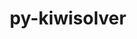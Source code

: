 ---
title: "py-kiwisolver"
layout: cache
categories: [package, v0.20.1]
meta: {"versions": ["1.3.2", "1.4.4"], "compilers": ["gcc@=11.1.0", "gcc@=11.3.0", "gcc@=7.5.0"], "oss": ["ubuntu18.04", "ubuntu20.04", "ubuntu22.04"], "platforms": ["linux"], "targets": ["ppc64le", "x86_64_v3"], "stacks": ["data-vis-sdk", "e4s", "e4s-power", "ml-linux-x86_64-cpu", "ml-linux-x86_64-cuda", "radiuss", "root"], "num_specs": 7, "num_specs_by_stack": {"root": 7, "radiuss": 1, "e4s-power": 1, "data-vis-sdk": 2, "e4s": 2, "ml-linux-x86_64-cpu": 1, "ml-linux-x86_64-cuda": 1}}
spec_details: [{"hash": "qlc4i63nu7hd6mizkghkrnlfhwdpl4kt", "compiler": "gcc@=7.5.0", "versions": ["1.4.4"], "os": "ubuntu18.04", "platform": "linux", "target": "x86_64_v3", "variants": ["build_system=python_pip"], "stacks": ["root", "radiuss"], "size": "-", "tarball": "https://binaries.spack.io/releases/v0.20.1/build_cache/linux-ubuntu18.04-x86_64_v3/gcc-7.5.0/py-kiwisolver-1.4.4/linux-ubuntu18.04-x86_64_v3-gcc-7.5.0-py-kiwisolver-1.4.4-qlc4i63nu7hd6mizkghkrnlfhwdpl4kt.spack"}, {"hash": "fr3iz53pr54duml4aglfogpahl2mmkdt", "compiler": "gcc@=11.1.0", "versions": ["1.4.4"], "os": "ubuntu20.04", "platform": "linux", "target": "ppc64le", "variants": ["build_system=python_pip"], "stacks": ["root", "e4s-power"], "size": "-", "tarball": "https://binaries.spack.io/releases/v0.20.1/build_cache/linux-ubuntu20.04-ppc64le/gcc-11.1.0/py-kiwisolver-1.4.4/linux-ubuntu20.04-ppc64le-gcc-11.1.0-py-kiwisolver-1.4.4-fr3iz53pr54duml4aglfogpahl2mmkdt.spack"}, {"hash": "ifboykmpw336ys4p7xsg4pkhqu4izble", "compiler": "gcc@=11.1.0", "versions": ["1.4.4"], "os": "ubuntu20.04", "platform": "linux", "target": "x86_64_v3", "variants": ["build_system=python_pip"], "stacks": ["data-vis-sdk", "root"], "size": "-", "tarball": "https://binaries.spack.io/releases/v0.20.1/build_cache/linux-ubuntu20.04-x86_64_v3/gcc-11.1.0/py-kiwisolver-1.4.4/linux-ubuntu20.04-x86_64_v3-gcc-11.1.0-py-kiwisolver-1.4.4-ifboykmpw336ys4p7xsg4pkhqu4izble.spack"}, {"hash": "dkax53w5f4cmjigecuubmkv7hsu6cm6g", "compiler": "gcc@=11.1.0", "versions": ["1.3.2"], "os": "ubuntu20.04", "platform": "linux", "target": "x86_64_v3", "variants": ["build_system=python_pip"], "stacks": ["e4s", "root"], "size": "-", "tarball": "https://binaries.spack.io/releases/v0.20.1/build_cache/linux-ubuntu20.04-x86_64_v3/gcc-11.1.0/py-kiwisolver-1.3.2/linux-ubuntu20.04-x86_64_v3-gcc-11.1.0-py-kiwisolver-1.3.2-dkax53w5f4cmjigecuubmkv7hsu6cm6g.spack"}, {"hash": "azao2skaqjnzkoxfx7iw4kbt57oxhqy7", "compiler": "gcc@=11.1.0", "versions": ["1.4.4"], "os": "ubuntu20.04", "platform": "linux", "target": "x86_64_v3", "variants": ["build_system=python_pip"], "stacks": ["data-vis-sdk", "root"], "size": "-", "tarball": "https://binaries.spack.io/releases/v0.20.1/build_cache/linux-ubuntu20.04-x86_64_v3/gcc-11.1.0/py-kiwisolver-1.4.4/linux-ubuntu20.04-x86_64_v3-gcc-11.1.0-py-kiwisolver-1.4.4-azao2skaqjnzkoxfx7iw4kbt57oxhqy7.spack"}, {"hash": "rogpgrxuvhbymzc4doenigvucdnvacls", "compiler": "gcc@=11.1.0", "versions": ["1.4.4"], "os": "ubuntu20.04", "platform": "linux", "target": "x86_64_v3", "variants": ["build_system=python_pip"], "stacks": ["e4s", "root"], "size": "-", "tarball": "https://binaries.spack.io/releases/v0.20.1/build_cache/linux-ubuntu20.04-x86_64_v3/gcc-11.1.0/py-kiwisolver-1.4.4/linux-ubuntu20.04-x86_64_v3-gcc-11.1.0-py-kiwisolver-1.4.4-rogpgrxuvhbymzc4doenigvucdnvacls.spack"}, {"hash": "b4drlotbfxr7ae3pwfnetcqipkit3gvj", "compiler": "gcc@=11.3.0", "versions": ["1.4.4"], "os": "ubuntu22.04", "platform": "linux", "target": "x86_64_v3", "variants": ["build_system=python_pip"], "stacks": ["ml-linux-x86_64-cpu", "ml-linux-x86_64-cuda", "root"], "size": "-", "tarball": "https://binaries.spack.io/releases/v0.20.1/build_cache/linux-ubuntu22.04-x86_64_v3/gcc-11.3.0/py-kiwisolver-1.4.4/linux-ubuntu22.04-x86_64_v3-gcc-11.3.0-py-kiwisolver-1.4.4-b4drlotbfxr7ae3pwfnetcqipkit3gvj.spack"}]
---